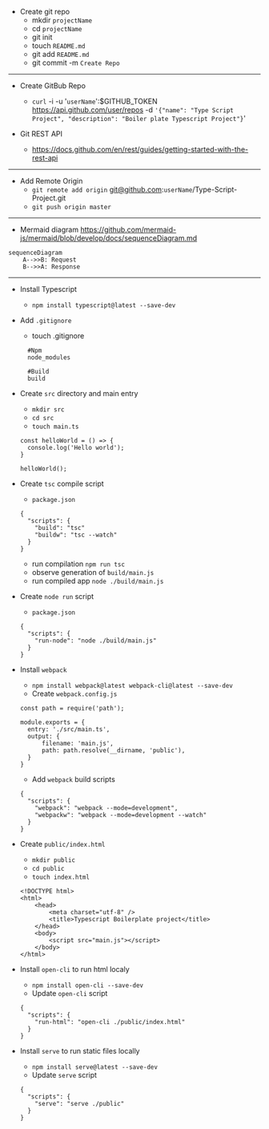 - Create git repo
  - mkdir `projectName`
  - cd `projectName`
  - git init
  - touch `README.md`
  - git add `README.md`
  - git commit -m `Create Repo`

---

- Create GitBub Repo
  - `curl` -i -u '`userName`':$GITHUB_TOKEN https://api.github.com/user/repos -d `'{"name": "Type Script Project", "description": "Boiler plate Typescript Project"}`'

- Git REST API
  - https://docs.github.com/en/rest/guides/getting-started-with-the-rest-api

---

- Add Remote Origin
  - `git remote add origin` git@github.com:`userName`/Type-Script-Project.git
  - `git push origin master`

---

- Mermaid diagram https://github.com/mermaid-js/mermaid/blob/develop/docs/sequenceDiagram.md
```mermaid
sequenceDiagram
    A-->>B: Request
    B-->>A: Response
```

---

- Install Typescript
  - `npm install typescript@latest --save-dev`

- Add `.gitignore`
  - touch .gitignore
  ```
    #Npm
    node_modules

    #Build
    build
  ```

- Create `src` directory and main entry
  - `mkdir src`
  - `cd src`
  - `touch main.ts`
  ```
  const helloWorld = () => {
    console.log('Hello world');
  }

  helloWorld();
  ```

- Create `tsc` compile script
  - `package.json`
  ```
  { 
    "scripts": {
      "build": "tsc"
      "buildw": "tsc --watch"
    }
  }
  ```
  - run compilation `npm run tsc`
  - observe generation of `build/main.js`
  - run compiled app `node ./build/main.js`

- Create `node run` script
  - `package.json`
  ```
  {
    "scripts": {
      "run-node": "node ./build/main.js"
    }
  }
  ```

- Install `webpack`
  - `npm install webpack@latest webpack-cli@latest --save-dev`
  - Create `webpack.config.js`
  ```
  const path = require('path');

  module.exports = {
    entry: './src/main.ts',
    output: {
        filename: 'main.js',
        path: path.resolve(__dirname, 'public'),
    }
  }
  ```
  - Add `webpack` build scripts
  ```
  {
    "scripts": {
      "webpack": "webpack --mode=development",
      "webpackw": "webpack --mode=development --watch"
    }
  }
  ```

- Create `public/index.html`
  - `mkdir public`
  - `cd public`
  - `touch index.html`
  ```
  <!DOCTYPE html>
  <html>
      <head>
          <meta charset="utf-8" />
          <title>Typescript Boilerplate project</title>
      </head>
      <body>
          <script src="main.js"></script>
      </body>
  </html>
  ```

- Install `open-cli` to run html localy
  - `npm install open-cli --save-dev`
  - Update `open-cli` script
  ```
  {
    "scripts": {
      "run-html": "open-cli ./public/index.html"
    }
  }
  ```

- Install `serve` to run static files locally
  - `npm install serve@latest --save-dev`
  - Update `serve` script
  ```
  {
    "scripts": {
      "serve": "serve ./public"
    }
  }
  ```